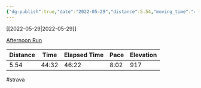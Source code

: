 ```yaml
---
{"dg-publish":true,"date":"2022-05-29","distance":5.54,"moving_time":"44:32","elapsed_time":"46:22","pace":"8:02","total_elevation_gain":917,"url":"https://www.strava.com/activities/7224198792","permalink":"/01-personal/strava/2022-05-29-afternoon-run/","dgPassFrontmatter":true}
---
```



[[2022-05-29\|2022-05-29]]

[Afternoon Run](https://www.strava.com/activities/7224198792)

| Distance | Time  | Elapsed Time | Pace | Elevation |
| -------- | ----- | ------------ | ---- | --------- |
| 5.54     | 44:32 | 46:22        | 8:02 | 917       |




#strava
